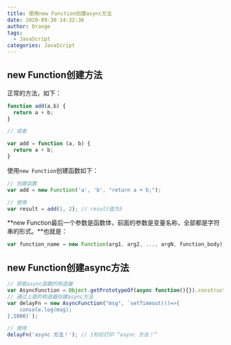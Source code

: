 ```yaml
---
title: 使用new Function创建async方法
date: 2020-09-30 14:32:36
author: Orange
tags:
  - JavaScript
categories: JavaScript
---
```


## new Function创建方法 ##

正常的方法，如下：

```JavaScript
function add(a,b) {
  return a + b;
}

// 或者

var add = function (a, b) {
  return a + b;
}

```

使用`new Function`创建函数如下：

```JavaScript
// 创建函数
var add = new Function('a', 'b', "return a + b;");

// 使用
var result = add(1, 2); // result值为3
```

**new Function最后一个参数是函数体，前面的参数是变量名称，全部都是字符串的形式。**也就是：

```JavaScript
var function_name = new Function(arg1, arg2, ..., argN, function_body);
```

## new Function创建async方法 ##

```JavaScript
// 获取async函数的构造器
var AsyncFunction = Object.getPrototypeOf(async function(){}).constructor;
// 通过上面的构造器创建async方法
var delayFn = new AsyncFunction("msg", `setTimeout(()=>{
    console.log(msg);
},1000)`);

// 使用
delayFn('async 方法！'); // 1秒后打印 “async 方法！”
```
